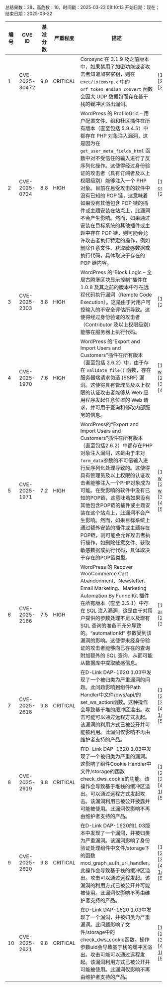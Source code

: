 总结果数：38，高危数：10，时间戳：2025-03-23 08:10:13
开始日期：现在；结束日期：2025-03-22

| 编号 | CVE ID | 基准分数 | 严重程度 | 描述 | 参考资料 |
|-----|--------|------------|----------|-------------|------------|
| 1 | CVE-2025-30472 | 9.0  | CRITICAL | Corosync 在 3.1.9 及之前版本中，如果禁用了加密功能或者攻击者知道加密密钥，则在 `exec/totemsrp.c` 中的 `orf_token_endian_convert` 函数会因大 UDP 数据包而存在基于栈的缓冲区溢出漏洞。 | [1]https://corosync.org<br>[2]https://github.com/corosync/corosync/blob/73ba225cc48ebb1903897c792065cb5e876613b0/exec/totemsrp.c#L4677<br>[3]https://github.com/corosync/corosync/issues/778 |
| 2 | CVE-2025-0724 | 8.8  | HIGH | WordPress 的 ProfileGrid – 用户配置文件、组和社区插件在所有版本（直至包括 5.9.4.5）中都存在 PHP 对象注入漏洞，这是因为在 `get_user_meta_fields_html` 函数中对不受信任的输入进行了反序列化操作。这使得经过身份验证的攻击者（具有订阅者及以上权限级别）能够注入一个 PHP 对象。目前在易受攻击的软件中没有已知的 POP 链，这意味着如果没有其他包含 POP 链的插件或主题安装在站点上，此漏洞不会产生影响。然而，如果通过安装在目标系统的其他插件或主题中存在 POP 链，则可能会允许攻击者执行特定的操作，例如删除任意文件、获取敏感数据或执行代码，具体取决于存在的 POP 链内容。 | [1]https://plugins.trac.wordpress.org/browser/profilegrid-user-profiles-groups-and-communities/tags/5.9.4.2/includes/class-profile-magic-html-generator.php#L259<br>[2]https://www.wordfence.com/threat-intel/vulnerabilities/id/6bb1de69-7bc2-4785-9789-0a2d1cf35b9b?source=cve |
| 3 | CVE-2025-2303 | 8.8  | HIGH | WordPress 的“Block Logic – 全局古腾堡区块显示控制”插件在 1.0.8 及其之前的版本中存在远程代码执行漏洞（Remote Code Execution）。这是由于对用户可控输入的不安全评估所导致。这使得经过身份验证的攻击者（Contributor 及以上权限级别）能够在服务器上执行代码。 | [1]https://plugins.trac.wordpress.org/browser/block-logic/tags/1.0.8/block-logic.php#L127<br>[2]https://www.wordfence.com/threat-intel/vulnerabilities/id/4a76f851-3f4e-4457-a33c-eede51c4b4d1?source=cve |
| 4 | CVE-2025-1970 | 7.6  | HIGH | WordPress 的“Export and Import Users and Customers”插件在所有版本（直至包括 2.6.2）中，由于存在 `validate_file()` 函数，存在服务器端请求伪造 (SSRF) 漏洞。这使得具有管理员及以上权限的认证攻击者能够从 Web 应用程序发起任意位置的 Web 请求，并可用于查询和修改内部服务的信息。 | [1]https://plugins.trac.wordpress.org/browser/users-customers-import-export-for-wp-woocommerce/trunk/admin/modules/import/classes/class-import-ajax.php#L175<br>[2]https://plugins.trac.wordpress.org/changeset/3259688/<br>[3]https://wordpress.org/plugins/users-customers-import-export-for-wp-woocommerce/#developers<br>[4]https://www.wordfence.com/threat-intel/vulnerabilities/id/5a4d7d40-8e0e-4251-8e25-3fd4ebd3a93e?source=cve |
| 5 | CVE-2025-1971 | 7.2  | HIGH | WordPress的“Export and Import Users and Customers”插件在所有版本（直至包括2.6.2）中都存在PHP对象注入漏洞，这是由于未对`form_data`参数的不可信输入进行反序列化处理导致的。这使得具有管理员及以上权限的认证攻击者能够注入一个PHP对象成为可能。在受影响的软件中没有已知的POP链，这意味着如果没有其他包含POP链的插件或主题安装在这个站点上，此漏洞不会产生影响。然而，如果目标系统上通过额外安装的插件或主题存在POP链，则可能会允许攻击者执行操作，如删除任意文件、获取敏感数据或执行代码，具体取决于存在的POP链类型。 | [1]https://plugins.trac.wordpress.org/browser/users-customers-import-export-for-wp-woocommerce/trunk/admin/modules/export/classes/class-export-ajax.php<br>[2]https://plugins.trac.wordpress.org/browser/users-customers-import-export-for-wp-woocommerce/trunk/admin/modules/import/classes/class-import-ajax.php<br>[3]https://plugins.trac.wordpress.org/changeset/3259688/<br>[4]https://wordpress.org/plugins/users-customers-import-export-for-wp-woocommerce/#developers<br>[5]https://www.wordfence.com/threat-intel/vulnerabilities/id/4b24b3d2-589f-47b2-bcdd-bebc87cafeda?source=cve |
| 6 | CVE-2025-2186 | 7.5  | HIGH | WordPress 的 Recover WooCommerce Cart Abandonment、Newsletter、Email Marketing、Marketing Automation By FunnelKit 插件在所有版本（直至 3.5.1）中存在 SQL 注入漏洞，这是由于对用户提供的参数处理不足以及现有 SQL 查询的准备不充分导致的。“automationId” 参数受到该漏洞的影响。这使得未经身份验证的攻击者能够向已存在的查询附加额外的 SQL 查询，从而可能从数据库中提取敏感信息。 | [1]https://plugins.trac.wordpress.org/browser/wp-marketing-automations/trunk/includes/api/wc/class-bwfan-api-get-automation-dynamic-coupon.php#L50<br>[2]https://plugins.trac.wordpress.org/changeset/3257474/<br>[3]https://www.wordfence.com/threat-intel/vulnerabilities/id/88f8fa25-e3d5-4dfd-aae5-68b5880ffd53?source=cve |
| 7 | CVE-2025-2618 | 9.8  | CRITICAL | 在D-Link DAP-1620 1.03中发现了一个被归类为严重漏洞的问题。此问题影响到组件Path Handler中文件/dws/api/的set_ws_action函数。这种操作会导致基于堆的缓冲区溢出。攻击可能可以通过远程方式发起。该漏洞的利用方式已被公开并可能被利用。此漏洞仅影响不再由维护者支持的产品。 | [1]https://vuldb.com/?ctiid.300620<br>[2]https://vuldb.com/?id.300620<br>[3]https://vuldb.com/?submit.518963<br>[4]https://witty-maiasaura-083.notion.site/D-link-DAP-1620-set_ws_action-Vulnerability-1afb2f2a6361804e86dcde1e78ea2a8e<br>[5]https://www.dlink.com/ |
| 8 | CVE-2025-2619 | 9.8  | CRITICAL | 在D-Link DAP-1620 1.03中发现了一个被归类为严重的漏洞。这影响了组件Cookie Handler中文件/storage的函数check_dws_cookie的功能。该操作会导致基于堆栈的缓冲区溢出。可以通过远程方式发起攻击。该漏洞利用已被公开披露并可能被使用。此漏洞仅影响不再由维护者支持的产品。 | [1]https://vuldb.com/?ctiid.300621<br>[2]https://vuldb.com/?id.300621<br>[3]https://vuldb.com/?submit.518968<br>[4]https://witty-maiasaura-083.notion.site/D-link-DAP-1620-check_dws_cookie-Vulnerability-1b4b2f2a6361805ca74fdf4949385ade<br>[5]https://www.dlink.com/ |
| 9 | CVE-2025-2620 | 9.8  | CRITICAL | 在D-Link DAP-1620的1.03版本中发现了一个漏洞，并被归类为严重漏洞。该漏洞影响了身份验证处理组件中文件/storage下的函数mod_graph_auth_uri_handler。此操作会导致基于栈的缓冲区溢出。攻击可以通过远程发起。该漏洞的利用方式已被公开并可能被使用。此漏洞仅影响不再由维护者支持的产品。 | [1]https://vuldb.com/?ctiid.300622<br>[2]https://vuldb.com/?id.300622<br>[3]https://vuldb.com/?submit.518969<br>[4]https://witty-maiasaura-083.notion.site/D-link-DAP-1620-mod_graph_auth_uri_handler-Vulnerability-1afb2f2a6361809ea7f2dc4df3b85f1f<br>[5]https://www.dlink.com/ |
| 10 | CVE-2025-2621 | 9.8  | CRITICAL | 在D-Link DAP-1620 1.03中发现了一个漏洞，并被归类为严重漏洞。此问题影响了文件/storage中的check_dws_cookie函数。操作参数uid会导致基于栈的缓冲区溢出。攻击可能可以通过远程发起。该漏洞利用方式已被公开并可能被使用。此漏洞仅影响不再由维护者支持的产品。 | [1]https://vuldb.com/?ctiid.300623<br>[2]https://vuldb.com/?id.300623<br>[3]https://vuldb.com/?submit.518980<br>[4]https://witty-maiasaura-083.notion.site/D-link-DAP-1620-check_dws_uid-Vulnerability-1b4b2f2a63618025b049f6e62a1835c0<br>[5]https://www.dlink.com/ |
